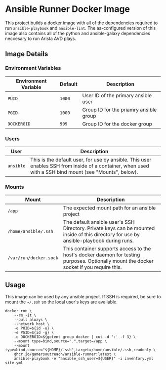 # Ansible Runner Docker Image

This project builds a docker image with all of the dependencies required to run `ansible-playbook` and `ansible-lint`. The as-configured version of this image also contains all of the python and ansible-galaxy dependencies neccesary to run Arista AVD plays.

## Image Details

### Environment Variables

| Environment Variable | Default | Description                            |
| -------------------- | ------- | -------------------------------------- |
| `PUID`               | `1000`  | User ID of the primary ansible user    |
| `PGID`               | `1000`  | Group ID for the priamry ansible group |
| `DOCKERGID`          | `999`   | Group ID for the docker group          |

### Users

| User      | Description                                                                                                                                            |
| --------- | ------------------------------------------------------------------------------------------------------------------------------------------------------ |
| `ansible` | This is the default user, for use by ansible. This user enables SSH from inside of a container, when used with a SSH bind mount (see "Mounts", below). |

### Mounts

| Mount                  | Description                                                                                                                              |
| ---------------------- | ---------------------------------------------------------------------------------------------------------------------------------------- |
| `/app`                 | The expected mount path for an ansible project                                                                                           |
| `/home/ansible/.ssh`   | The default ansible user's SSH Directory. Private keys can be mounted inside of this directory for use by ansible-playbook during runs.  |
| `/var/run/docker.sock` | This container supports access to the host's docker daemon for testing purposes. Optionally mount the docker socket if you require this. |

## Usage

This image can be used by any ansible project. If SSH is required, be sure to mount the `~/.ssh` so the local user's keys are available.

```shell
docker run \
    --rm -it \
    --pull always \
    --network host \
    -e PUID=${id -u} \
    -e PGID=${id -g} \
    -e DOCKERGID=${getent group docker | cut -d ':' -f 3} \
    --mount type=bind,source=".",target=/app \
    --mount type=bind,source="${HOME}/.ssh",target=/home/ansible/.ssh,readonly \
    ghcr.io/gamersoutreach/ansible-runner:latest \
    ansible-playbook -e "ansible_ssh_user=${USER}" -i inventory.yml site.yml
```
